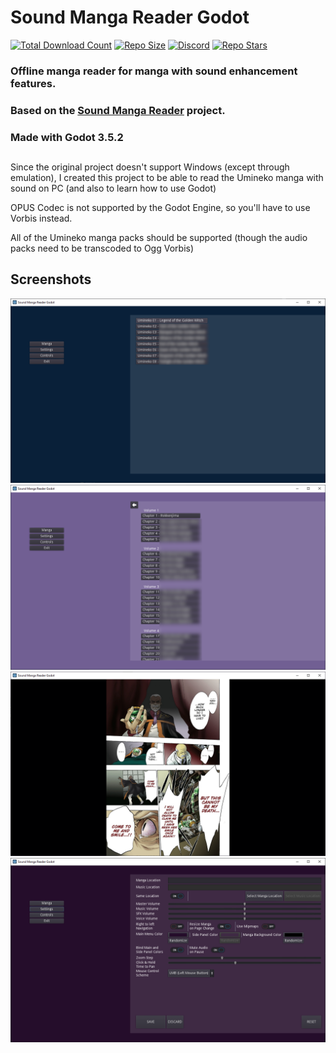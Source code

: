 # Sound Manga Reader Godot
[![Total Download Count](https://img.shields.io/github/downloads/MrPoblin/Sound-Manga-Reader-Godot/total)](https://github.com/MrPoblin/Sound-Manga-Reader-Godot/releases/latest)
[![Repo Size](https://img.shields.io/github/repo-size/MrPoblin/Sound-Manga-Reader-Godot)](https://github.com/MrPoblin/Sound-Manga-Reader-Godot)
[![Discord](https://dcbadge.vercel.app/api/server/8TBW6zHMWJ?style=flat)](https://discord.gg/8TBW6zHMWJ)
[![Repo Stars](https://img.shields.io/github/stars/MrPoblin/Sound-Manga-Reader-Godot?style=social)](https://github.com/MrPoblin/Sound-Manga-Reader-Godot)


### Offline manga reader for manga with sound enhancement features.

### Based on the [Sound Manga Reader](https://gitlab.com/papjul/sound-manga-reader/) project.
### Made with Godot 3.5.2

##

Since the original project doesn't support Windows (except through emulation), I created this project to be able to read the Umineko manga with sound on PC (and also to learn how to use Godot)

OPUS Codec is not supported by the Godot Engine, so you'll have to use Vorbis instead.

All of the Umineko manga packs should be supported (though the audio packs need to be transcoded to Ogg Vorbis)

## Screenshots

![Manga List](https://raw.githubusercontent.com/MrPoblin/screenshots/main/Sound-Manga-Reader-Godot/smrg_1.png)
![Chapter List](https://raw.githubusercontent.com/MrPoblin/screenshots/main/Sound-Manga-Reader-Godot/smrg_2.png)
![Reader](https://raw.githubusercontent.com/MrPoblin/screenshots/main/Sound-Manga-Reader-Godot/smrg_3.png)
![Settings](https://raw.githubusercontent.com/MrPoblin/screenshots/main/Sound-Manga-Reader-Godot/smrg_4.png)

